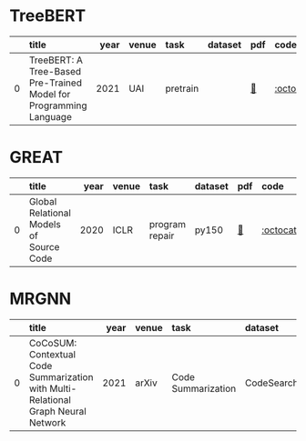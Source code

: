 # TreeBERT
|    | title                                                             |   year | venue   | task     | dataset   | pdf                                    | code                                           |
|---:|:------------------------------------------------------------------|-------:|:--------|:---------|:----------|:---------------------------------------|:-----------------------------------------------|
|  0 | TreeBERT: A Tree-Based Pre-Trained Model for Programming Language |   2021 | UAI     | pretrain |           | [📑](https://arxiv.org/abs/2105.12485) | [:octocat:](https://github.com/17385/TreeBERT) |
# GREAT
|    | title                                   |   year | venue   | task           | dataset   | pdf                                              | code                                                      |
|---:|:----------------------------------------|-------:|:--------|:---------------|:----------|:-------------------------------------------------|:----------------------------------------------------------|
|  0 | Global Relational Models of Source Code |   2020 | ICLR    | program repair | py150     | [📑](https://openreview.net/forum?id=B1lnbRNtwr) | [:octocat:](https://github.com/VHellendoorn/ICLR20-Great) |
# MRGNN
|    | title                                                                             |   year | venue   | task               | dataset       | pdf                                    | code   |
|---:|:----------------------------------------------------------------------------------|-------:|:--------|:-------------------|:--------------|:---------------------------------------|:-------|
|  0 | CoCoSUM: Contextual Code Summarization with Multi-Relational Graph Neural Network |   2021 | arXiv   | Code Summarization | CodeSearchNet | [📑](https://arxiv.org/abs/2107.01933) |        |
